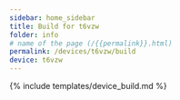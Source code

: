 ```yaml
---
sidebar: home_sidebar
title: Build for t6vzw
folder: info
# name of the page (/{{permalink}}.html)
permalink: /devices/t6vzw/build
device: t6vzw
---
```

{% include templates/device_build.md %}
